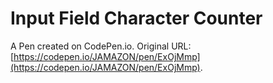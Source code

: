 # Input Field Character Counter

A Pen created on CodePen.io. Original URL: [https://codepen.io/JAMAZON/pen/ExOjMmp](https://codepen.io/JAMAZON/pen/ExOjMmp).

